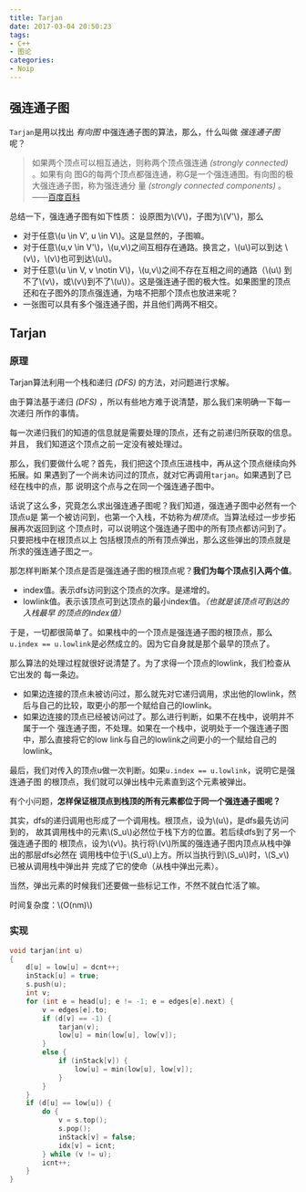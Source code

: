 ```yaml
---
title: Tarjan
date: 2017-03-04 20:50:23
tags:
- C++
- 图论
categories:
- Noip
---
```

## 强连通子图
`Tarjan`是用以找出 *有向图* 中强连通子图的算法，那么，什么叫做 *强连通子图* 呢？

> 如果两个顶点可以相互通达，则称两个顶点强连通 *(strongly connected)* 。如果有向
图G的每两个顶点都强连通，称G是一个强连通图。有向图的极大强连通子图，称为强连通分
量 *(strongly connected components)* 。
>——[百度百科](http://baike.baidu.com/link?url=6d_TxAkGUvJoZavApHLSyF82lJGH61GOX281z9OOnkoVGuIYQeDl7Q4Wl06axx-Q2q2MeVqxp8bquN6lL4qO5Qf1QUiTEv_Xy9kXXe4aIOC)

总结一下，强连通子图有如下性质：
设原图为\\(V\\)，子图为\\(V'\\)，那么
- 对于任意\\(u \\in V', u \\in V\\)。这是显然的，子图嘛。
- 对于任意\\(u,v \\in V'\\)，\\(u,v\\)之间互相存在通路。换言之，\\(u\\)可以到达
\\(v\\)，\\(v\\)也可到达\\(u\\)。
- 对于任意\\(u \\in V, v \\notin V\\)，\\(u,v\\)之间不存在互相之间的通路（\\(u\\)
到不了\\(v\\)，或\\(v\\)到不了\\(u\\)）。这是强连通子图的极大性。如果图里的顶点
还和在子图外的顶点强连通，为啥不把那个顶点也放进来呢？
- 一张图可以具有多个强连通子图，并且他们两两不相交。

## Tarjan
### 原理
Tarjan算法利用一个栈和递归 *(DFS)* 的方法，对问题进行求解。
<!--more-->
由于算法基于递归 *(DFS)* ，所以有些地方难于说清楚，那么我们来明确一下每一次递归
所作的事情。

每一次递归我们的知道的信息就是需要处理的顶点，还有之前递归所获取的信息。并且，
我们知道这个顶点之前一定没有被处理过。

那么，我们要做什么呢？首先，我们把这个顶点压进栈中，再从这个顶点继续向外拓展。如
果遇到了一个尚未访问过的顶点，就对它再调用`tarjan`。如果遇到了已经在栈中的点，那
说明这个点与之在同一个强连通子图中。

话说了这么多，究竟怎么求出强连通子图呢？我们知道，强连通子图中必然有一个顶点u是
第一个被访问到，也第一个入栈，不妨称为*根顶点*。当算法经过一步步拓展再次返回到这
个顶点时，可以说明这个强连通子图中的所有顶点都访问到了。只要把栈中在根顶点以上
包括根顶点的所有顶点弹出，那么这些弹出的顶点就是所求的强连通子图之一。

那怎样判断某个顶点是否是强连通子图的根顶点呢？**我们为每个顶点引入两个值**。
- index值。表示dfs访问到这个顶点的次序。是递增的。
- lowlink值。表示该顶点可到达顶点的最小index值。*（也就是该顶点可到达的入栈最早
的顶点的index值）*

于是，一切都很简单了。如果栈中的一个顶点是强连通子图的根顶点，那么`u.index ==
u.lowlink`是必然成立的。因为它自身就是那个最早的顶点了。

那么算法的处理过程就很好说清楚了。为了求得一个顶点的lowlink，我们检查从它出发的
每一条边。
- 如果边连接的顶点未被访问过，那么就先对它递归调用，求出他的lowlink，然
后与自己的比较，取更小的那一个赋给自己的lowlink。
- 如果边连接的顶点已经被访问过了。那么进行判断，如果不在栈中，说明并不属于一个
强连通子图，不处理。如果在一个栈中，说明处于一个强连通子图中，那么直接将它的low
link与自己的lowlink之间更小的一个赋给自己的lowlink。

最后，我们对传入的顶点u做一次判断。如果`u.index == u.lowlink`，说明它是强连通子图
的根顶点，我们就可以弹出栈中元素直到这个元素被弹出。

有个小问题，**怎样保证根顶点到栈顶的所有元素都位于同一个强连通子图呢？**

其实，dfs的递归调用也形成了一个调用栈。根顶点，设为\\(u\\)，是dfs最先访问到的，
故其调用栈中的元素\\(S_u\\)必然位于栈下方的位置。若后续dfs到了另一个强连通子图的
根顶点，设为\\(v\\)。执行将\\(v\\)所属的强连通子图内顶点从栈中弹出的那层dfs必然在
调用栈中位于\\(S_u\\)上方。所以当执行到\\(S_u\\)时，\\(S_v\\)已被从调用栈中弹出并
完成了它的使命（从栈中弹出元素）。

当然，弹出元素的时候我们还要做一些标记工作，不然不就白忙活了嘛。

时间复杂度：\\(O(nm)\\)

### 实现
```C++
void tarjan(int u)
{
    d[u] = low[u] = dcnt++;
    inStack[u] = true;
    s.push(u);
    int v;
    for (int e = head[u]; e != -1; e = edges[e].next) {
        v = edges[e].to;
        if (d[v] == -1) {
            tarjan(v);
            low[u] = min(low[u], low[v]);
        }
        else {
            if (inStack[v]) {
                low[u] = min(low[u], low[v]);
            }
        }
    }
    if (d[u] == low[u]) {
        do {
            v = s.top();
            s.pop();
            inStack[v] = false;
            idx[v] = icnt;
        } while (v != u);
        icnt++;
    }
}
```
